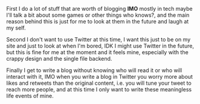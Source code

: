 First I do a lot of stuff that are worth of blogging **IMO** mostly in tech maybe I'll talk a bit about some games or other things who knows?, and the main reason behind this is just for me to look at them in the future and laugh at my self.

Second I don't want to use Twitter at this time, I want this just to be on my site and just to look at when I'm bored, IDK I might use Twitter in the future, but this is fine for me at the moment and it feels mine, especially with the crappy design and the single file backend.

Finally I get to write a blog without knowing who will read it or who will interact with it, IMO when you write a blog in Twitter you worry more about likes and retweets than the original content, i.e. you will tune your tweet to reach more people, and at this time I only want to write these meaningless life events of mine.
